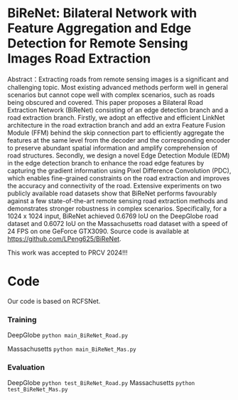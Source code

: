 # BiReNet: Bilateral Network with Feature Aggregation and Edge Detection for Remote Sensing Images Road Extraction

Abstract：Extracting roads from remote sensing images is a significant and challenging topic. Most existing advanced methods perform well in general scenarios but cannot cope well with complex scenarios, such as roads being obscured and covered. This paper proposes a Bilateral Road Extraction Network (BiReNet) consisting of an edge detection branch and a road extraction branch. Firstly, we adopt an effective and efficient LinkNet architecture in the road extraction branch and add an extra Feature Fusion Module (FFM) behind the skip connection part to efficiently aggregate the features at the same level from the decoder and the corresponding encoder to preserve abundant spatial information and amplify comprehension of road structures. Secondly, we design a novel Edge Detection Module (EDM) in the edge detection branch to enhance the road edge features by capturing the gradient information using Pixel Difference Convolution (PDC), which enables fine-grained constraints on the road extraction and improves the accuracy and connectivity of the road. Extensive experiments on two publicly available road datasets show that BiReNet performs favourably against a few state-of-the-art remote sensing road extraction methods and demonstrates stronger robustness in complex scenarios. Specifically, for a 1024 x 1024 input, BiReNet achieved 0.6769 IoU on the DeepGlobe road dataset and 0.6072 IoU on the Massachusetts road dataset with a speed of 24 FPS on one GeForce GTX3090. Source code is available at https://github.com/LPeng625/BiReNet.

This work was accepted to PRCV 2024!!!

# Code
Our code is based on RCFSNet.

### Training
DeepGlobe
`python main_BiReNet_Road.py`

Massachusetts
`python main_BiReNet_Mas.py`

### Evaluation
DeepGlobe
`python test_BiReNet_Road.py`
Massachusetts
`python test_BiReNet_Mas.py`

